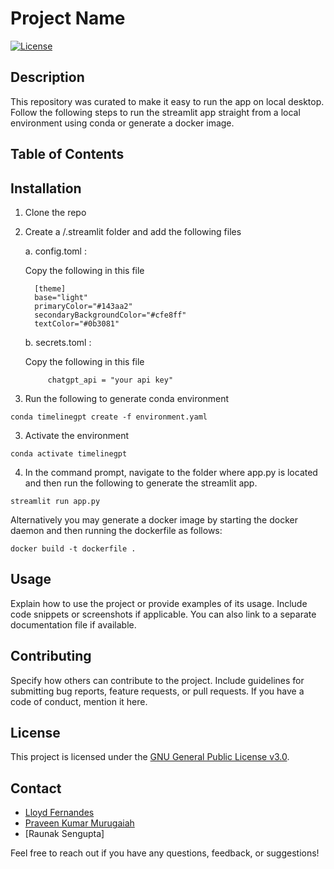 # Project Name

[![License](https://img.shields.io/badge/License-GPL-blue.svg)](LICENSE)

## Description

This repository was curated to make it easy to run the app on local desktop. Follow the following steps to run the streamlit app straight from a local environment using conda or generate a docker image.

## Table of Contents

## Installation
1. Clone the repo
2. Create a /.streamlit folder and add the following files

   a. config.toml :

   Copy the following in this file
    ```
      [theme]
      base="light"
      primaryColor="#143aa2"
      secondaryBackgroundColor="#cfe8ff"
      textColor="#0b3081"
      ```
    
    b. secrets.toml :

   Copy the following in this file
    ```
         chatgpt_api = "your api key"
    ```

4. Run the following to generate conda environment
 ```
conda timelinegpt create -f environment.yaml
```
3. Activate the environment
```
conda activate timelinegpt
``` 
4. In the command prompt, navigate to the folder where app.py is located and then run the following to generate the streamlit app.
```
streamlit run app.py
```

Alternatively you may generate a docker image by starting the docker daemon and then running the dockerfile as follows:
```
docker build -t dockerfile .
```


## Usage

Explain how to use the project or provide examples of its usage. Include code snippets or screenshots if applicable. You can also link to a separate documentation file if available.

## Contributing

Specify how others can contribute to the project. Include guidelines for submitting bug reports, feature requests, or pull requests. If you have a code of conduct, mention it here.

## License

This project is licensed under the [GNU General Public License v3.0](LICENSE).

## Contact

- [Lloyd Fernandes](https://github.com/lloydf96)
- [Praveen Kumar Murugaiah](https://github.com/praveen-kumar-data-science)
- [Raunak Sengupta]

Feel free to reach out if you have any questions, feedback, or suggestions!
